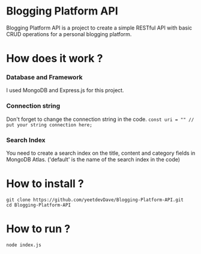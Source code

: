 # Blogging Platform API

Blogging Platform API is a project to create a simple RESTful API with basic CRUD operations for a personal blogging platform.

# How does it work ?

### Database and Framework

I used MongoDB and Express.js for this project.

### Connection string

Don't forget to change the connection string in the code.
`const uri = "" // put your string connection here;`

### Search Index

You need to create a search index on the title, content and category fields in MongoDB Atlas. ('default' is the name of the search index in the code)

# How to install ?

```
git clone https://github.com/yeetdevDave/Blogging-Platform-API.git
cd Blogging-Platform-API
```

# How to run ?

`node index.js`
